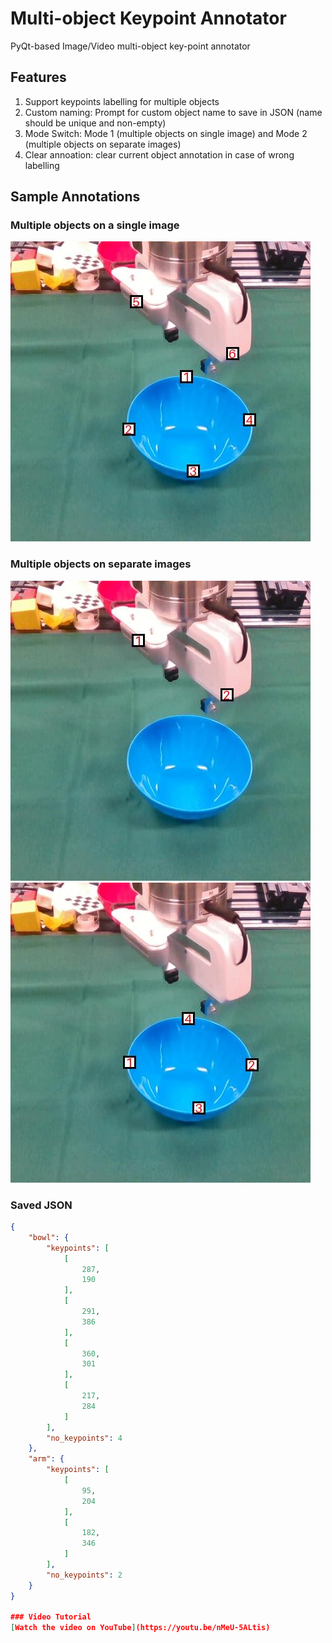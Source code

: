 # Multi-object Keypoint Annotator
PyQt-based Image/Video multi-object key-point annotator

## Features
1. Support keypoints labelling for multiple objects
2. Custom naming: Prompt for custom object name to save in JSON (name should be unique and non-empty)
3. Mode Switch: Mode 1 (multiple objects on single image) and Mode 2 (multiple objects on separate images)
4. Clear annoation: clear current object annotation in case of wrong labelling

## Sample Annotations
### Multiple objects on a single image
![Multiple Objects on Single Image](./label_on_single_images/annotated_images/annotated_blue_bowl1.jpg)

### Multiple objects on separate images
![Annotated Arm](./label_on_separate_images/annotated_images/annotated_arm.jpg)
![Annotated Bowl](./label_on_separate_images/annotated_images/annotated_bowl.jpg)

### Saved JSON
```json
{
    "bowl": {
        "keypoints": [
            [
                287,
                190
            ],
            [
                291,
                386
            ],
            [
                360,
                301
            ],
            [
                217,
                284
            ]
        ],
        "no_keypoints": 4
    },
    "arm": {
        "keypoints": [
            [
                95,
                204
            ],
            [
                182,
                346
            ]
        ],
        "no_keypoints": 2
    }
}

### Video Tutorial
[Watch the video on YouTube](https://youtu.be/nMeU-5ALtis)
